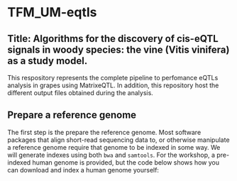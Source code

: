 # TFM_UM-eqtls
## Title: Algorithms for the discovery of cis-eQTL signals in woody species: the vine (Vitis vinifera) as a study model.


This respository represents the complete pipeline to perfomance eQTLs analysis in grapes using MatrixeQTL. In addition, this repository host the different output files obtained during the analysis.


## Prepare a reference genome
The first step is the prepare the reference genome. Most software packages that align short-read sequencing data to, or otherwise manipulate a reference genome require that genome to be indexed in some way. We will generate indexes using both `bwa` and `samtools`. For the workshop, a pre-indexed human genome is provided, but the code below shows how you can download and index a human genome yourself:
